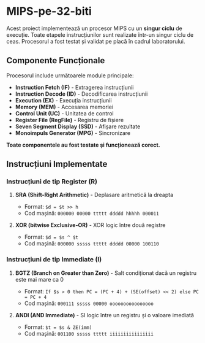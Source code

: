 # MIPS-pe-32-biti
Acest proiect implementează un procesor MIPS cu un **singur ciclu** de execuție. Toate etapele instrucțiunilor sunt realizate într-un singur ciclu de ceas. Procesorul a fost testat și validat pe placă în cadrul laboratorului.

## Componente Funcționale
Procesorul include următoarele module principale:
- **Instruction Fetch (IF)** - Extragerea instrucțiunii
- **Instruction Decode (ID)** - Decodificarea instrucțiunii
- **Execution (EX)** - Execuția instrucțiunii
- **Memory (MEM)** - Accesarea memoriei
- **Control Unit (UC)** - Unitatea de control
- **Register File (RegFile)** - Registru de fișiere
- **Seven Segment Display (SSD)** - Afișare rezultate
- **Monoimpuls Generator (MPG)** - Sincronizare

**Toate componentele au fost testate și funcționează corect.**

## Instrucțiuni Implementate

### Instrucțiuni de tip Register (R)
1. **SRA (Shift-Right Arithmetic)** - Deplasare aritmetică la dreapta
   - Format: `$d = $t >> h`
   - Cod mașină: `000000 00000 ttttt ddddd hhhhh 000011`
   
2. **XOR (bitwise Exclusive-OR)** - XOR logic între două registre
   - Format: `$d = $s ^ $t`
   - Cod mașină: `000000 sssss ttttt ddddd 00000 100110`

### Instrucțiuni de tip Immediate (I)
1. **BGTZ (Branch on Greater than Zero)** - Salt condiționat dacă un registru este mai mare ca 0
   - Format: `If $s > 0 then PC = (PC + 4) + (SE(offset) << 2) else PC = PC + 4`
   - Cod mașină: `000111 sssss 00000 oooooooooooooooo`
   
2. **ANDI (AND Immediate)** - SI logic între un registru și o valoare imediată
   - Format: `$t = $s & ZE(imm)`
   - Cod mașină: `001100 sssss ttttt iiiiiiiiiiiiiiii`
